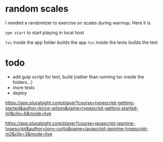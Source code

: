 # random scales
I needed a randomizer to exercise on scales during warmup. Here it is

`npm start` to start playing in local host

`tsc` inside the app folder builds the app
`tsc` inside the tests builds the test

# todo

* add gulp script for test, build (rather than running tsc inside the folders...)
* more tests
* deploy

https://app.pluralsight.com/player?course=typescript-getting-started&author=brice-wilson&name=typescript-getting-started-m1&clip=6&mode=live

https://app.pluralsight.com/player?course=javascript-jasmine-typescript&author=tony-curtis&name=javascript-jasmine-typescript-m2&clip=3&mode=live